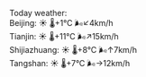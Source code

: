 Today weather:  
Beijing: ☀️   🌡️+1°C 🌬️↙4km/h  
Tianjin: ☀️   🌡️+11°C 🌬️↗15km/h  
Shijiazhuang: ☀️   🌡️+8°C 🌬️↑7km/h  
Tangshan: ☀️   🌡️+7°C 🌬️→12km/h  
